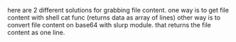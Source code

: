 here are 2 different solutions for grabbing file content.
one way is to get file content with shell cat func (returns data as array of lines)
other way is to convert file content on base64 with slurp module. that returns the file content as one line.
